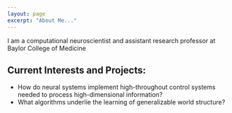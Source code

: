 ```yaml
---
layout: page
excerpt: "About Me..."
---
```


I am a computational neuroscientist and assistant research professor at Baylor College of Medicine

## Current Interests and Projects:

- How do neural systems implement high-throughout control systems needed to process high-dimensional information?
- What algorithms underlie the learning of generalizable world structure? 




